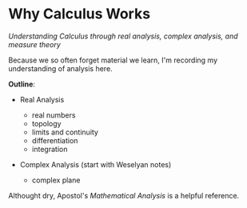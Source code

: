 # Why Calculus Works

_Understanding Calculus through real analysis, complex analysis, and measure theory_

Because we so often forget material we learn, I'm recording my understanding of analysis here.

**Outline**:

* Real Analysis

  * real numbers
  * topology
  * limits and continuity
  * differentiation
  * integration


* Complex Analysis \(start with Weselyan notes\)
  * complex plane


Althought dry, Apostol's _Mathematical Analysis_ is a helpful reference.

